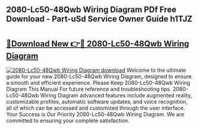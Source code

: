 ## 2080-Lc50-48Qwb Wiring Diagram PDf Free Download - Part-uSd Service Owner Guide h1TJZ

# <h2><a href="http://dflkkrd.blite.top/?on=2080-Lc50-48Qwb+Wiring+Diagram">🔗Download New 👉🔴 2080-Lc50-48Qwb Wiring Diagram</a></h2>

[![2080-Lc50-48Qwb Wiring Diagram download](https://i.imgur.com/lujVjoI.png)](http://dflkkrd.blite.top/?on=2080-Lc50-48Qwb+Wiring+Diagram)
Welcome to the ultimate guide for your new 2080-Lc50-48Qwb Wiring Diagram, designed to ensure a smooth and efficient experience. Please Keep 2080-Lc50-48Qwb Wiring Diagram This Manual For future reference and troubleshooting tips. 2080-Lc50-48Qwb Wiring Diagram advanced features include augmented reality, customizable profiles, automatic software updates, and voice recognition, all of which can be accessed and customized through the user interface. Your Success is Our Priority 2080-Lc50-48Qwb Wiring Diagram. We are committed to ensuring your complete satisfaction.
